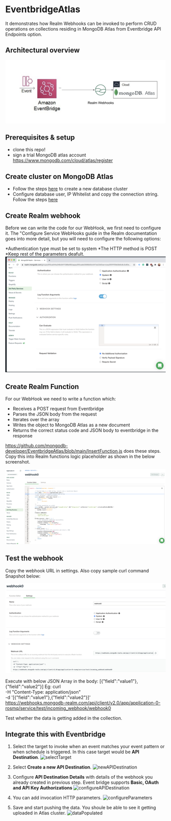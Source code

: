 # EventbridgeAtlas

It demonstrates how Realm Webhooks can be invoked to perform CRUD operations on collections residing in MongoDB Atlas from Eventbridge API Endpoints option. 

## Architectural overview
![Architecture](/images/Architecture1.png)


## Prerequisites & setup
- clone this repo!
- sign a trial MongoDB atlas account https://www.mongodb.com/cloud/atlas/register

## Create cluster on MongoDB Atlas
* Follow the steps [here](https://docs.atlas.mongodb.com/tutorial/create-new-cluster)  to create a new database cluster
* Configure database user, IP Whitelist and copy the connection string. Follow the steps [here](https://docs.atlas.mongodb.com/driver-connection)

## Create Realm webhook
Before we can write the code for our WebHook, we first need to configure it. The "Configure Service WebHooks guide in the Realm documentation goes into more detail, but you will need to configure the following options:

*Authentication type must be set to system
*The HTTP method is POST
*Keep rest of the parameters deafult.
![ConfigureWebhook](/images/RealmWebhook.png)

## Create Realm Function
For our WebHook we need to write a function which:

* Receives a POST request from Eventbridge
* Parses the JSON body from the request
* Iterates over the array
* Writes the object to MongoDB Atlas as a new document
* Returns the correct status code and JSON body to eventbridge in the response

https://github.com/mongodb-developer/EventbridgeAtlas/blob/main/InsertFunction.js does these steps. Copy this into Realm functions logic placeholder as shown in the below screenshot. 

![CreateFunction](/images/RealmFunction.png)

## Test the webhook

Copy the webhook URL in settings. Also copy sample curl command Snapshot below:

![WebhookURL](/images/WebhookURL.png)

Execute with below JSON Array in the body:
[{"field":"value1"},{"field":"value2"}]
Eg: 
curl \
-H "Content-Type: application/json" \
-d '[{"field":"value1"},{"field":"value2"}]' \
https://webhooks.mongodb-realm.com/api/client/v2.0/app/application-0-rosmq/service/test/incoming_webhook/webhook0

Test whether the data is getting added in the collection. 


## Integrate this with Eventbridge

1. Select the target to invoke when an event matches your event pattern or when schedule is triggered. In this case target would be **API Destination**. 
![selectTarget](/images/eventbridge1)

2. Select **Create a new API Destination**. 
![newAPIDestination](/images/eventbridge2)

3. Configure **API Destination Details** with details of the webhook you already created in previous step. Event bridge supports **Basic, OAuth and API Key Authorizations**
![configureAPIDestination](/images/eventbridge3)

4. You can add invocation HTTP parameters. 
![configureParameters](/images/eventbridge4)

5. Save and start pushing the data. You shoule be able to see it getting uploaded in Atlas cluster. 
![dataPopulated](/images/eventbridge5)



